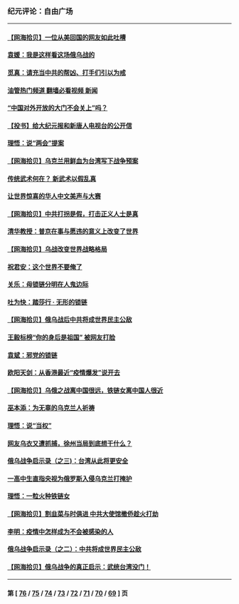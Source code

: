 ### 纪元评论：自由广场
---
#### [【网海拾贝】一位从美回国的网友如此吐槽](../../pages/nsc993/n13647381.md?03160330) 
#### [袁媛：我是这样看这场俄乌战的](../../pages/nsc993/n13644892.md?03160330) 
#### [觅真：请充当中共的帮凶、打手们引以为戒](../../pages/nsc993/n13644228.md?03160330) 
#### [油管热门频道 翻墙必看视频 新闻](ok?03160330)
#### [“中国对外开放的大门不会关上”吗？](../../pages/nsc993/n13644191.md?03160330) 
#### [【投书】给大纪元报和新唐人电视台的公开信](../../pages/nsc993/n13644124.md?03160330) 
#### [理悟：说“两会”提案](../../pages/nsc993/n13643927.md?03160330) 
#### [【网海拾贝】乌克兰用鲜血为台湾写下战争预案](../../pages/nsc993/n13643578.md?03160330) 
#### [传统武术何在？ 新武术以假乱真](../../pages/nsc993/n13641615.md?03160330) 
#### [让世界惊喜的华人中文美声与大赛](../../pages/nsc993/n13641647.md?03160330) 
#### [【网海拾贝】中共打拐是假，打击正义人士是真](../../pages/nsc993/n13641238.md?03160330) 
#### [清华教授：普京在事与愿违的意义上改变了世界](../../pages/nsc993/n13639019.md?03160330) 
#### [【网海拾贝】乌战改变世界战略格局](../../pages/nsc993/n13639171.md?03160330) 
#### [祝君安：这个世界不要俺了](../../pages/nsc993/n13638903.md?03160330) 
#### [关乐：母锁链分明在人鬼边际](../../pages/nsc993/n13637601.md?03160330) 
#### [吐为快：踏莎行 · 无形的锁链](../../pages/nsc993/n13637555.md?03160330) 
#### [【网海拾贝】俄乌战后中共将成世界民主公敌](../../pages/nsc993/n13636363.md?03160330) 
#### [王毅标榜“你的身后是祖国” 被网友打脸](../../pages/nsc993/n13636270.md?03160330) 
#### [袁斌：邪党的锁链](../../pages/nsc993/n13636247.md?03160330) 
#### [欧阳天剑：从香港最近“疫情爆发”说开去](../../pages/nsc993/n13633182.md?03160330) 
#### [【网海拾贝】乌俄之战离中国很远，铁链女离中国人很近](../../pages/nsc993/n13630325.md?03160330) 
#### [巫本添：为无辜的乌克兰人祈祷](../../pages/nsc993/n13629307.md?03160330) 
#### [理悟：说“当权”](../../pages/nsc993/n13629223.md?03160330) 
#### [网友乌衣又遭抓捕，徐州当局到底想干什么？](../../pages/nsc993/n13627859.md?03160330) 
#### [俄乌战争启示录（之三)：台湾从此将更安全](../../pages/nsc993/n13624562.md?03160330) 
#### [一高中生直指央视为俄罗斯入侵乌克兰打掩护](../../pages/nsc993/n13625704.md?03160330) 
#### [理悟：一粒火种铁链女](../../pages/nsc993/n13626011.md?03160330) 
#### [【网海拾贝】割韭菜与时俱进 中共大使馆撤侨趁火打劫](../../pages/nsc993/n13625514.md?03160330) 
#### [李明：疫情中怎样成为不会被感染的人](../../pages/nsc993/n13624890.md?03160330) 
#### [俄乌战争启示录（之二）：中共将成世界民主公敌](../../pages/nsc993/n13624452.md?03160330) 
#### [【网海拾贝】俄乌战争的真正启示：武统台湾没门！](../../pages/nsc993/n13623889.md?03160330) 

---
#### 第 [ [76](./76.md?03160330) / [75](./75.md?03160330) / [74](./74.md?03160330) / [73](./73.md?03160330) / [72](./72.md?03160330) / [71](./71.md?03160330) / [70](./70.md?03160330) / [69](./69.md?03160330) ] 页
